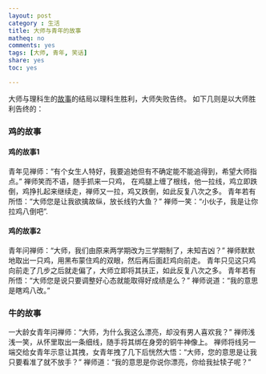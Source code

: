 ```yaml
---
layout: post 
category : 生活
title: 大师与青年的故事
matheq: no
comments: yes
tags: [大师, 青年, 笑话]
share: yes
toc: yes

---
```

大师与理科生的[故事](http://www.guokr.com/post/263428/)的结局以理科生胜利，大师失败告终。
如下几则是以大师胜利告终的：

### 鸡的故事

#### 鸡的故事1

青年见禅师：“有个女生人特好，我要追她但有不确定能不能追得到，希望大师指点。”
禅师笑而不语，随手抓来一只鸡， 在鸡腿上缠了根线，他一拉线，鸡立即跌倒，鸡挣扎起来继续走，禅师又一拉，鸡又跌倒，如此反复八次之多。
青年若有所悟：“大师您是让我欲擒故纵，放长线钓大鱼？”
禅师一笑：“小伙子，我是让你拉鸡八倒吧”.

#### 鸡的故事2

青年问禅师：“大师，我们由原来两学期改为三学期制了，未知吉凶？”
禅师默默地取出一只鸡，用黑布蒙住鸡的双眼，然后再后面赶鸡向前走。
青年只见这只鸡向前走了几步之后就走偏了，大师立即将其扶正，如此反复八次之多。
青年若有所悟：“大师您是说只要调整好心态就能取得好成绩是么？”
禅师说道：“我的意思是瞎鸡八改。”

### 牛的故事

一大龄女青年问禅师：“大师，为什么我这么漂亮，却没有男人喜欢我？”
禅师浅浅一笑，从怀里取出一条细线，随手将其绑在身旁的铜牛神像上。
禅师将线另一端交给女青年示意让其拽，女青年拽了几下后恍然大悟：“大师，您的意思是让我只要看准了就不放手？”
禅师道：“我的意思是你说你漂亮，你给我扯犊子呢？”

